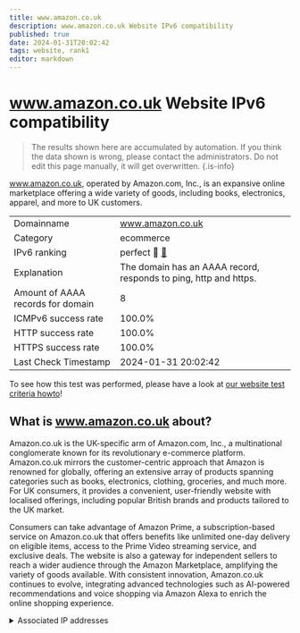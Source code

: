 ```yaml
---
title: www.amazon.co.uk
description: www.amazon.co.uk Website IPv6 compatibility
published: true
date: 2024-01-31T20:02:42
tags: website, rank1
editor: markdown
---
```


# www.amazon.co.uk Website IPv6 compatibility

> The results shown here are accumulated by automation. If you think the data shown is wrong, please contact the administrators. 
> Do not edit this page manually, it will get overwritten.
{.is-info}

www.amazon.co.uk, operated by Amazon.com, Inc., is an expansive online marketplace offering a wide variety of goods, including books, electronics, apparel, and more to UK customers.


|   |   |
| - | - |
| Domainname | www.amazon.co.uk
| Category | ecommerce |
| IPv6 ranking | perfect :1st_place_medal: [🔗](/howto/ranking) |
| Explanation | The domain has an AAAA record, responds to ping, http and https. |
| Amount of AAAA records for domain | 8 |
| ICMPv6 success rate | 100.0%|
| HTTP success rate | 100.0% |
| HTTPS success rate | 100.0% |
| Last Check Timestamp | 2024-01-31 20:02:42 |

To see how this test was performed, please have a look at [our website test criteria howto](/howto/testcriteria/website)!


## What is www.amazon.co.uk about?
Amazon.co.uk is the UK-specific arm of Amazon.com, Inc., a multinational conglomerate known for its revolutionary e-commerce platform. Amazon.co.uk mirrors the customer-centric approach that Amazon is renowned for globally, offering an extensive array of products spanning categories such as books, electronics, clothing, groceries, and much more. For UK consumers, it provides a convenient, user-friendly website with localised offerings, including popular British brands and products tailored to the UK market.

Consumers can take advantage of Amazon Prime, a subscription-based service on Amazon.co.uk that offers benefits like unlimited one-day delivery on eligible items, access to the Prime Video streaming service, and exclusive deals. The website is also a gateway for independent sellers to reach a wider audience through the Amazon Marketplace, amplifying the variety of goods available. With consistent innovation, Amazon.co.uk continues to evolve, integrating advanced technologies such as AI-powered recommendations and voice shopping via Amazon Alexa to enrich the online shopping experience.



<details>
<summary>Associated IP addresses</summary>

2600:9000:211e:da00:15:c9dc:593:6781

2600:9000:211e:7c00:15:c9dc:593:6781

2600:9000:211e:1a00:15:c9dc:593:6781

2600:9000:211e:2a00:15:c9dc:593:6781

2600:9000:211e:2600:15:c9dc:593:6781

2600:9000:211e:2400:15:c9dc:593:6781

2600:9000:211e:1000:15:c9dc:593:6781

2600:9000:211e:3800:15:c9dc:593:6781

</details>
